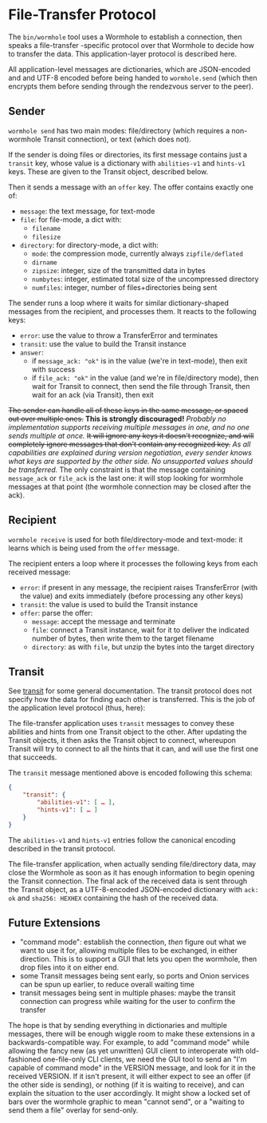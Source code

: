 # File-Transfer Protocol

The `bin/wormhole` tool uses a Wormhole to establish a connection, then
speaks a file-transfer -specific protocol over that Wormhole to decide how to
transfer the data. This application-layer protocol is described here.

All application-level messages are dictionaries, which are JSON-encoded and
and UTF-8 encoded before being handed to `wormhole.send` (which then encrypts
them before sending through the rendezvous server to the peer).

## Sender

`wormhole send` has two main modes: file/directory (which requires a
non-wormhole Transit connection), or text (which does not).

If the sender is doing files or directories, its first message contains just
a `transit` key, whose value is a dictionary with `abilities-v1` and
`hints-v1` keys. These are given to the Transit object, described below.

Then it sends a message with an `offer` key. The offer contains exactly one of:

* `message`: the text message, for text-mode
* `file`: for file-mode, a dict with:
    * `filename`
    * `filesize`
* `directory`: for directory-mode, a dict with:
    * `mode`: the compression mode, currently always `zipfile/deflated`
    * `dirname`
    * `zipsize`: integer, size of the transmitted data in bytes
    * `numbytes`: integer, estimated total size of the uncompressed directory
    * `numfiles`: integer, number of files+directories being sent

The sender runs a loop where it waits for similar dictionary-shaped messages
from the recipient, and processes them. It reacts to the following keys:

* `error`: use the value to throw a TransferError and terminates
* `transit`: use the value to build the Transit instance
* `answer`:
    * if `message_ack: "ok"` is in the value (we're in text-mode), then exit with success
    * if `file_ack: "ok"` in the value (and we're in file/directory mode), then
      wait for Transit to connect, then send the file through Transit, then wait
      for an ack (via Transit), then exit

~~The sender can handle all of these keys in the same message, or spaced out over multiple ones.~~ **This is strongly discouraged!** *Probably no implementation supports receiving multiple messages in one, and no one sends multiple at once.* ~~It will ignore any keys it doesn't recognize, and will completely ignore messages that don't contain any recognized key.~~ *As all capabilities are explained during version negotiation, every sender knows what keys are supported by the other side. No unsupported values should be transferred.* The only constraint is that the message containing `message_ack` or `file_ack` is the last one: it will stop looking for wormhole messages at that point (the
wormhole connection may be closed after the ack).

## Recipient

`wormhole receive` is used for both file/directory-mode and text-mode: it
learns which is being used from the `offer` message.

The recipient enters a loop where it processes the following keys from each
received message:

* `error`: if present in any message, the recipient raises TransferError
(with the value) and exits immediately (before processing any other keys)
* `transit`: the value is used to build the Transit instance
* `offer`: parse the offer:
    * `message`: accept the message and terminate
    * `file`: connect a Transit instance, wait for it to deliver the indicated
    number of bytes, then write them to the target filename
    * `directory`: as with `file`, but unzip the bytes into the target directory

## Transit

See [transit](./transit.md) for some general documentation. The transit protocol does not specify how the data for finding each other is transferred. This is the job of the application level protocol (thus, here):

The file-transfer application uses `transit` messages to convey these
abilities and hints from one Transit object to the other. After updating the
Transit objects, it then asks the Transit object to connect, whereupon
Transit will try to connect to all the hints that it can, and will use the
first one that succeeds.

The `transit` message mentioned above is encoded following this schema:

```json
{
    "transit": {
        "abilities-v1": [ … ],
        "hints-v1": [ … ]
    }
}
```

The `abilities-v1` and `hints-v1` entries follow the canonical encoding described
in the transit protocol.

The file-transfer application, when actually sending file/directory data,
may close the Wormhole as soon as it has enough information to begin opening
the Transit connection. The final ack of the received data is sent through
the Transit object, as a UTF-8-encoded JSON-encoded dictionary with `ack: ok`
and `sha256: HEXHEX` containing the hash of the received data.

## Future Extensions

* "command mode": establish the connection, *then* figure out what we want to
  use it for, allowing multiple files to be exchanged, in either direction.
  This is to support a GUI that lets you open the wormhole, then drop files
  into it on either end.
* some Transit messages being sent early, so ports and Onion services can be
  spun up earlier, to reduce overall waiting time
* transit messages being sent in multiple phases: maybe the transit
  connection can progress while waiting for the user to confirm the transfer

The hope is that by sending everything in dictionaries and multiple messages,
there will be enough wiggle room to make these extensions in a
backwards-compatible way. For example, to add "command mode" while allowing
the fancy new (as yet unwritten) GUI client to interoperate with
old-fashioned one-file-only CLI clients, we need the GUI tool to send an "I'm
capable of command mode" in the VERSION message, and look for it in the
received VERSION. If it isn't present, it will either expect to see an offer
(if the other side is sending), or nothing (if it is waiting to receive), and
can explain the situation to the user accordingly. It might show a locked set
of bars over the wormhole graphic to mean "cannot send", or a "waiting to
send them a file" overlay for send-only.
